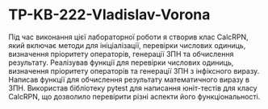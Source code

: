 # TP-KB-222-Vladislav-Vorona

Під час виконання цієї лабораторної роботи я створив клас CalcRPN, який включає методи для ініціалізації, перевірки числових одиниць, визначення пріоритету операторів, генерації ЗПН та обчислення результату. Реалізував функції для перевірки числових одиниць, визначення пріоритету операторів та генерації ЗПН з інфіксного виразу. Написав функції для обчислення результату математичного виразу в ЗПН. Використав бібліотеку pytest для написання юніт-тестів для класу CalcRPN, що дозволило перевірити різні аспекти його функціональності.